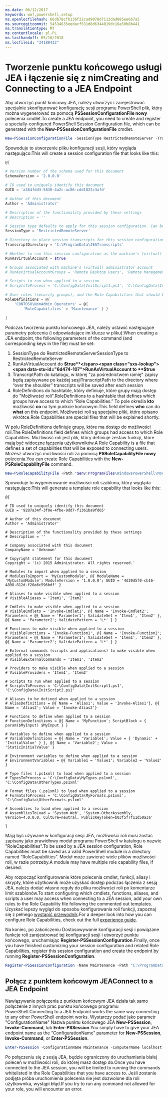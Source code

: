 ```yaml
---
ms.date: 06/12/2017
keywords: wmf,powershell,setup
ms.openlocfilehash: 66db78cfb136f22cad9078d7113dad085ee667a5
ms.sourcegitcommit: 54534635eedacf531d8d6344019dc16a50b8b441
ms.translationtype: MT
ms.contentlocale: pl-PL
ms.lasthandoff: 05/16/2018
ms.locfileid: "34188432"
---
```

# <a name="creating-and-connecting-to-a-jea-endpoint"></a><span data-ttu-id="6d474-102">Tworzenie punktu końcowego usługi JEA i łączenie się z nim</span><span class="sxs-lookup"><span data-stu-id="6d474-102">Creating and Connecting to a JEA Endpoint</span></span>
<span data-ttu-id="6d474-103">Aby utworzyć punkt końcowy JEA, należy utworzyć i zarejestrować specjalnie skonfigurować konfigurację sesji programu PowerShell plik, który można wygenerować za pomocą **PSSessionConfigurationFile nowy** polecenia cmdlet.</span><span class="sxs-lookup"><span data-stu-id="6d474-103">To create a JEA endpoint, you need to create and register a specially-configured PowerShell Session Configuration file, which can be generated with the **New-PSSessionConfigurationFile** cmdlet.</span></span>

```powershell
New-PSSessionConfigurationFile -SessionType RestrictedRemoteServer -TranscriptDirectory "C:\ProgramData\JEATranscripts" -RunAsVirtualAccount -RoleDefinitions @{ 'CONTOSO\NonAdmin_Operators' = @{ RoleCapabilities = 'Maintenance' }} -Path "$env:ProgramData\JEAConfiguration\Demo.pssc"
```

<span data-ttu-id="6d474-104">Spowoduje to utworzenie pliku konfiguracji sesji, który wygląda następująco:</span><span class="sxs-lookup"><span data-stu-id="6d474-104">This will create a session configuration file that looks like this:</span></span>
```powershell
@{

# Version number of the schema used for this document
SchemaVersion = '2.0.0.0'

# ID used to uniquely identify this document
GUID = 'a384fdd3-5830-4a2c-ac86-cdd1822c3afd'

# Author of this document
Author = 'Administrator'

# Description of the functionality provided by these settings
# Description = ''

# Session type defaults to apply for this session configuration. Can be 'RestrictedRemoteServer' (recommended), 'Empty', or 'Default'
SessionType = 'RestrictedRemoteServer'

# Directory to place session transcripts for this session configuration
TranscriptDirectory = 'C:\ProgramData\JEATranscripts'

# Whether to run this session configuration as the machine's (virtual) administrator account
RunAsVirtualAccount = $true

# Groups associated with machine's (virtual) administrator account
# RunAsVirtualAccountGroups = 'Remote Desktop Users', 'Remote Management Users'

# Scripts to run when applied to a session
# ScriptsToProcess = 'C:\ConfigData\InitScript1.ps1', 'C:\ConfigData\InitScript2.ps1'

# User roles (security groups), and the Role Capabilities that should be applied to them when applied to a session
RoleDefinitions = @{
    'CONTOSO\NonAdmin_Operators' = @{
        'RoleCapabilities' = 'Maintenance' } }

}
```
<span data-ttu-id="6d474-105">Podczas tworzenia punktu końcowego JEA, należy ustawić następujące parametry polecenia (i odpowiadające im klucze w pliku):</span><span class="sxs-lookup"><span data-stu-id="6d474-105">When creating a JEA endpoint, the following parameters of the command (and corresponding keys in the file) must be set:</span></span>
1.  <span data-ttu-id="6d474-106">SessionType do RestrictedRemoteServer</span><span class="sxs-lookup"><span data-stu-id="6d474-106">SessionType to RestrictedRemoteServer</span></span>
2.  <span data-ttu-id="6d474-107">RunAsVirtualAccount do **$true**</span><span class="sxs-lookup"><span data-stu-id="6d474-107">RunAsVirtualAccount to **$true**</span></span>
3.  <span data-ttu-id="6d474-108">TranscriptPath do katalogu, w której "za pośrednictwem ramię" zapisy będą zapisywane po każdej sesji</span><span class="sxs-lookup"><span data-stu-id="6d474-108">TranscriptPath to the directory where “over the shoulder” transcripts will be saved after each session</span></span>
4.  <span data-ttu-id="6d474-109">RoleDefinitions do hashtable, który definiuje, które grupy mają dostęp do "Możliwości roli".</span><span class="sxs-lookup"><span data-stu-id="6d474-109">RoleDefinitions to a hashtable that defines which groups have access to which “Role Capabilities.”</span></span>  <span data-ttu-id="6d474-110">To pole określa **kto** możliwość **co** na tym punkcie końcowym.</span><span class="sxs-lookup"><span data-stu-id="6d474-110">This field defines **who** can do **what** on this endpoint.</span></span>   <span data-ttu-id="6d474-111">Możliwości roli są specjalne pliki, które opisano wkrótce.</span><span class="sxs-lookup"><span data-stu-id="6d474-111">Role Capabilities are special files that will be explained shortly.</span></span>


<span data-ttu-id="6d474-112">W polu RoleDefinitions definiuje grupy, które ma dostęp do możliwości roli.</span><span class="sxs-lookup"><span data-stu-id="6d474-112">The RoleDefinitions field defines which groups had access to which Role Capabilities.</span></span>  <span data-ttu-id="6d474-113">Możliwość roli jest plik, który definiuje zestaw funkcji, które mają być widoczne łączenia użytkowników.</span><span class="sxs-lookup"><span data-stu-id="6d474-113">A Role Capability is a file that defines a set of capabilities that will be exposed to connecting users.</span></span>  <span data-ttu-id="6d474-114">Możesz utworzyć możliwości roli za pomocą **PSRoleCapabilityFile nowy** polecenia.</span><span class="sxs-lookup"><span data-stu-id="6d474-114">You can create Role Capabilities with the **New-PSRoleCapabilityFile** command.</span></span>

```powershell
New-PSRoleCapabilityFile -Path "$env:ProgramFiles\WindowsPowerShell\Modules\DemoModule\RoleCapabilities\Maintenance.psrc"
```

<span data-ttu-id="6d474-115">Spowoduje to wygenerowanie możliwości roli szablonu, który wygląda następująco:</span><span class="sxs-lookup"><span data-stu-id="6d474-115">This will generate a template role capability that looks like this:</span></span>
```
@{

# ID used to uniquely identify this document
GUID = '9287a34f-3f0e-4fbe-9dd7-f1361ba9fd65'

# Author of this document
Author = 'Administrator'

# Description of the functionality provided by these settings
# Description = ''

# Company associated with this document
CompanyName = 'Unknown'

# Copyright statement for this document
Copyright = '(c) 2015 Administrator. All rights reserved.'

# Modules to import when applied to a session
# ModulesToImport = 'MyCustomModule', @{ ModuleName = 'MyCustomModule'; ModuleVersion = '1.0.0.0'; GUID = '4d30d5f0-cb16-4898-812d-f20a6c596bdf' }

# Aliases to make visible when applied to a session
# VisibleAliases = 'Item1', 'Item2'

# Cmdlets to make visible when applied to a session
# VisibleCmdlets = 'Invoke-Cmdlet1', @{ Name = 'Invoke-Cmdlet2'; Parameters = @{ Name = 'Parameter1'; ValidateSet = 'Item1', 'Item2' }, @{ Name = 'Parameter2'; ValidatePattern = 'L*' } }

# Functions to make visible when applied to a session
# VisibleFunctions = 'Invoke-Function1', @{ Name = 'Invoke-Function2'; Parameters = @{ Name = 'Parameter1'; ValidateSet = 'Item1', 'Item2' }, @{ Name = 'Parameter2'; ValidatePattern = 'L*' } }

# External commands (scripts and applications) to make visible when applied to a session
# VisibleExternalCommands = 'Item1', 'Item2'

# Providers to make visible when applied to a session
# VisibleProviders = 'Item1', 'Item2'

# Scripts to run when applied to a session
# ScriptsToProcess = 'C:\ConfigData\InitScript1.ps1', 'C:\ConfigData\InitScript2.ps1'

# Aliases to be defined when applied to a session
# AliasDefinitions = @{ Name = 'Alias1'; Value = 'Invoke-Alias1'}, @{ Name = 'Alias2'; Value = 'Invoke-Alias2'}

# Functions to define when applied to a session
# FunctionDefinitions = @{ Name = 'MyFunction'; ScriptBlock = { param($MyInput) $MyInput } }

# Variables to define when applied to a session
# VariableDefinitions = @{ Name = 'Variable1'; Value = { 'Dynamic' + 'InitialValue' } }, @{ Name = 'Variable2'; Value = 'StaticInitialValue' }

# Environment variables to define when applied to a session
# EnvironmentVariables = @{ Variable1 = 'Value1'; Variable2 = 'Value2' }

# Type files (.ps1xml) to load when applied to a session
# TypesToProcess = 'C:\ConfigData\MyTypes.ps1xml', 'C:\ConfigData\OtherTypes.ps1xml'

# Format files (.ps1xml) to load when applied to a session
# FormatsToProcess = 'C:\ConfigData\MyFormats.ps1xml', 'C:\ConfigData\OtherFormats.ps1xml'

# Assemblies to load when applied to a session
# AssembliesToLoad = 'System.Web', 'System.OtherAssembly, Version=4.0.0.0, Culture=neutral, PublicKeyToken=b03f5f7f11d50a3a'

}

```
<span data-ttu-id="6d474-116">Mają być używane w konfiguracji sesji JEA, możliwości roli musi zostać zapisany jako prawidłowy moduł programu PowerShell w katalogu o nazwie "RoleCapabilities".</span><span class="sxs-lookup"><span data-stu-id="6d474-116">To be used by a JEA session configuration, Role Capabilities must be saved as a valid PowerShell module in a directory named “RoleCapabilities”.</span></span> <span data-ttu-id="6d474-117">Moduł może zawierać wiele plików możliwości roli, w razie potrzeby.</span><span class="sxs-lookup"><span data-stu-id="6d474-117">A module may have multiple role capability files, if desired.</span></span>

<span data-ttu-id="6d474-118">Aby rozpocząć konfigurowanie które polecenia cmdlet, funkcji, aliasy i skrypty, które użytkownik może uzyskać dostęp podczas łączenia z sesją JEA, należy dodać własne reguły do pliku możliwości roli po komentarze limit szablonów.</span><span class="sxs-lookup"><span data-stu-id="6d474-118">To start configuring which cmdlets, functions, aliases, and scripts a user may access when connecting to a JEA session, add your own rules to the Role Capability file following the commented out templates.</span></span> <span data-ttu-id="6d474-119">Uzyskać lepszy wygląd do sposobu konfigurowania roli funkcji, zapoznaj się z pełnego [wystąpić przewodnik](http://aka.ms/JEA).</span><span class="sxs-lookup"><span data-stu-id="6d474-119">For a deeper look into how you can configure Role Capabilities, check out the full [experience guide](http://aka.ms/JEA).</span></span>

<span data-ttu-id="6d474-120">Na koniec, po zakończeniu Dostosowywanie konfiguracji sesji i powiązane funkcje roli zarejestrować tej konfiguracji sesji i utworzyć punktu końcowego, uruchamiając **Register-PSSessionConfiguration**.</span><span class="sxs-lookup"><span data-stu-id="6d474-120">Finally, once you have finished customizing your session configuration and related Role Capabilities, register this session configuration and create the endpoint by running **Register-PSSessionConfiguration**.</span></span>

```powershell
Register-PSSessionConfiguration -Name Maintenance -Path "C:\ProgramData\JEAConfiguration\Demo.pssc"
```

## <a name="connect-to-a-jea-endpoint"></a><span data-ttu-id="6d474-121">Połącz z punktem końcowym JEA</span><span class="sxs-lookup"><span data-stu-id="6d474-121">Connect to a JEA Endpoint</span></span>
<span data-ttu-id="6d474-122">Nawiązywanie połączenia z punktem końcowym JEA działa tak samo połączenie z innych prac punktu końcowego programu PowerShell.</span><span class="sxs-lookup"><span data-stu-id="6d474-122">Connecting to a JEA Endpoint works the same way connecting to any other PowerShell endpoint works.</span></span>  <span data-ttu-id="6d474-123">Wystarczy podać jako parametr "ConfigurationName" Nazwa punktu końcowego JEA **New-PSSession**, **Invoke-Command**, lub **Enter-PSSession**.</span><span class="sxs-lookup"><span data-stu-id="6d474-123">You simply have to give your JEA endpoint name as the “ConfigurationName” parameter for **New-PSSession**, **Invoke-Command**, or **Enter-PSSession**.</span></span>

```powershell
Enter-PSSession -ConfigurationName Maintenance -ComputerName localhost
```
<span data-ttu-id="6d474-124">Po połączeniu się z sesją JEA, będzie ograniczony do uruchamiania białej poleceń w możliwości roli, do której masz dostęp do.</span><span class="sxs-lookup"><span data-stu-id="6d474-124">Once you have connected to the JEA session, you will be limited to running the commands whitelisted in the Role Capabilities that you have access to.</span></span> <span data-ttu-id="6d474-125">Jeśli zostanie podjęta próba uruchomienia polecenia nie jest dozwolone dla roli użytkownika, wystąpi błąd.</span><span class="sxs-lookup"><span data-stu-id="6d474-125">If you try to run any command not allowed for your role, you will encounter an error.</span></span>
